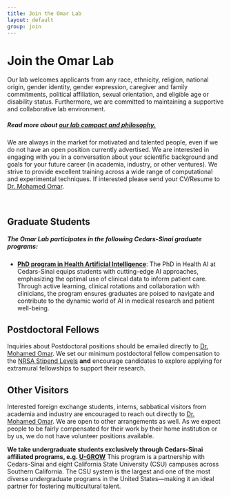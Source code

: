 ```yaml
---
title: Join the Omar Lab
layout: default
group: join
---
```


# Join the Omar Lab
Our lab welcomes applicants from any race, ethnicity, religion, national origin, gender identity, gender expression, caregiver and family commitments, political affiliation, sexual orientation, and eligible age or disability status. Furthermore, we are committed to maintaining a supportive and collaborative lab environment.
##### Read more about [our lab compact and philosophy.](/philosophy/)

We are always in the market for motivated and talented people, even if we do not have an open position currently advertised. We are interested in engaging with you in a conversation about your scientific background and goals for your future career (in academia, industry, or other ventures). We strive to provide excellent training across a wide range of computational and experimental techniques. If interested please send your CV/Resume to [Dr. Mohamed Omar](/contact).

<!-- Currently we have **open positions** for people with the following skills:
[Specialist](https://aprecruit.ucsf.edu/JPF03325) who will engage in research projects and also manage daily wet lab operations. -->
<br/>

## Graduate Students

##### The Omar Lab participates in the following Cedars-Sinai graduate programs:
  * **[PhD program in Health Artificial Intelligence](https://www.cedars-sinai.edu/education/graduate-school/phd-health-artificial-intelligence.html)**: The PhD in Health AI at Cedars-Sinai equips students with cutting-edge AI approaches, emphasizing the optimal use of clinical data to inform patient care. Through active learning, clinical rotations and collaboration with clinicians, the program ensures graduates are poised to navigate and contribute to the dynamic world of AI in medical research and patient well-being.

## Postdoctoral Fellows

Inquiries about Postdoctoral positions should be emailed directly to [Dr. Mohamed Omar](/contact). We set our minimum postdoctoral fellow compensation to the [NRSA Stipend Levels](https://grants.nih.gov/grants/guide/notice-files/NOT-OD-24-104.html) **and** encourage candidates to explore applying for extramural fellowships to support their research.

## Other Visitors

Interested foreign exchange students, interns, sabbatical visitors from academia and industry are encouraged to reach out directly to [Dr. Mohamed Omar](/contact). We are open to other arrangements as well. As we expect people to be fairly compensated for their work by their home institution or by us, we do not have volunteer positions available. 

**We take undergraduate students exclusively through Cedars-Sinai affiliated programs, e.g. [U-GROW](https://www.csuci.edu/news/spotlights/faculty/u-grow-internship-delacalle.htm)** This program is a partnership with Cedars-Sinai and eight California State University (CSU) campuses across Southern California. The CSU system is the largest and one of the most diverse undergraduate programs in the United States—making it an ideal partner for fostering multicultural talent.
